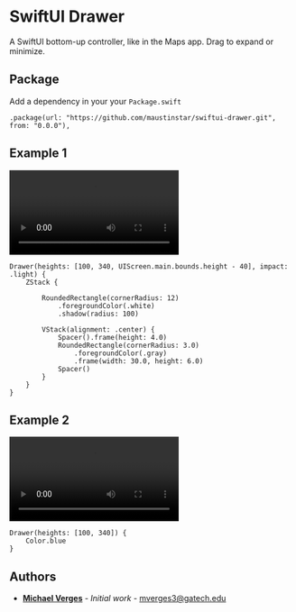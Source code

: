 # SwiftUI Drawer

A SwiftUI bottom-up controller, like in the Maps app. Drag to expand or minimize.

## Package

Add a dependency in your your `Package.swift`

`.package(url: "https://github.com/maustinstar/swiftui-drawer.git", from: "0.0.0"),`

## Example 1

![A custom multi-height drawer](Previews/blue-drawer.mov)

```
Drawer(heights: [100, 340, UIScreen.main.bounds.height - 40], impact: .light) {
    ZStack {
        
        RoundedRectangle(cornerRadius: 12)
            .foregroundColor(.white)
            .shadow(radius: 100)
        
        VStack(alignment: .center) {
            Spacer().frame(height: 4.0)
            RoundedRectangle(cornerRadius: 3.0)
                .foregroundColor(.gray)
                .frame(width: 30.0, height: 6.0)
            Spacer()
        }
    }
}
```

## Example 2

![A two-height blue drawer](Previews/blue-drawer.mov)

```
Drawer(heights: [100, 340]) {
    Color.blue
}
```

## Authors

* [**Michael Verges**](https://github.com/maustinstar) - *Initial work* - mverges3@gatech.edu
